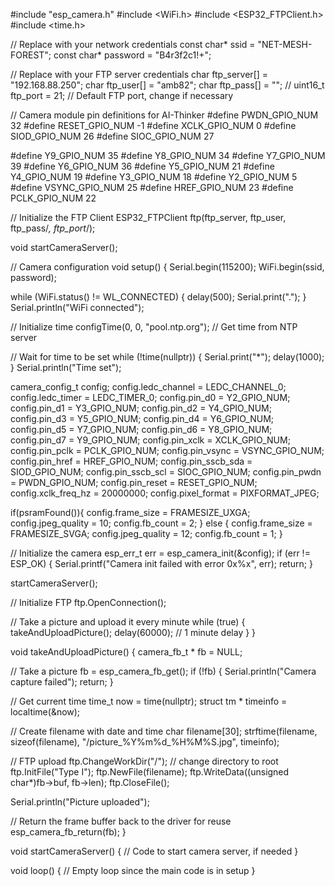 #include "esp_camera.h"
#include <WiFi.h>
#include <ESP32_FTPClient.h>
#include <time.h>

// Replace with your network credentials
const char* ssid = "NET-MESH-FOREST";
const char* password = "B4r3f2c1!+";

// Replace with your FTP server credentials
char ftp_server[] = "192.168.88.250";
char ftp_user[] = "amb82";
char ftp_pass[] = "";
// uint16_t ftp_port = 21; // Default FTP port, change if necessary

// Camera module pin definitions for AI-Thinker
#define PWDN_GPIO_NUM    32
#define RESET_GPIO_NUM   -1
#define XCLK_GPIO_NUM    0
#define SIOD_GPIO_NUM    26
#define SIOC_GPIO_NUM    27

#define Y9_GPIO_NUM      35
#define Y8_GPIO_NUM      34
#define Y7_GPIO_NUM      39
#define Y6_GPIO_NUM      36
#define Y5_GPIO_NUM      21
#define Y4_GPIO_NUM      19
#define Y3_GPIO_NUM      18
#define Y2_GPIO_NUM      5
#define VSYNC_GPIO_NUM   25
#define HREF_GPIO_NUM    23
#define PCLK_GPIO_NUM    22

// Initialize the FTP Client
ESP32_FTPClient ftp(ftp_server, ftp_user, ftp_pass/*, ftp_port*/);

void startCameraServer();

// Camera configuration
void setup() {
  Serial.begin(115200);
  WiFi.begin(ssid, password);

  while (WiFi.status() != WL_CONNECTED) {
    delay(500);
    Serial.print(".");
  }
  Serial.println("WiFi connected");

  // Initialize time
  configTime(0, 0, "pool.ntp.org");  // Get time from NTP server

  // Wait for time to be set
  while (!time(nullptr)) {
    Serial.print("*");
    delay(1000);
  }
  Serial.println("Time set");

  camera_config_t config;
  config.ledc_channel = LEDC_CHANNEL_0;
  config.ledc_timer = LEDC_TIMER_0;
  config.pin_d0 = Y2_GPIO_NUM;
  config.pin_d1 = Y3_GPIO_NUM;
  config.pin_d2 = Y4_GPIO_NUM;
  config.pin_d3 = Y5_GPIO_NUM;
  config.pin_d4 = Y6_GPIO_NUM;
  config.pin_d5 = Y7_GPIO_NUM;
  config.pin_d6 = Y8_GPIO_NUM;
  config.pin_d7 = Y9_GPIO_NUM;
  config.pin_xclk = XCLK_GPIO_NUM;
  config.pin_pclk = PCLK_GPIO_NUM;
  config.pin_vsync = VSYNC_GPIO_NUM;
  config.pin_href = HREF_GPIO_NUM;
  config.pin_sscb_sda = SIOD_GPIO_NUM;
  config.pin_sscb_scl = SIOC_GPIO_NUM;
  config.pin_pwdn = PWDN_GPIO_NUM;
  config.pin_reset = RESET_GPIO_NUM;
  config.xclk_freq_hz = 20000000;
  config.pixel_format = PIXFORMAT_JPEG;

  if(psramFound()){
    config.frame_size = FRAMESIZE_UXGA;
    config.jpeg_quality = 10;
    config.fb_count = 2;
  } else {
    config.frame_size = FRAMESIZE_SVGA;
    config.jpeg_quality = 12;
    config.fb_count = 1;
  }

  // Initialize the camera
  esp_err_t err = esp_camera_init(&config);
  if (err != ESP_OK) {
    Serial.printf("Camera init failed with error 0x%x", err);
    return;
  }

  startCameraServer();

  // Initialize FTP
  ftp.OpenConnection();

  // Take a picture and upload it every minute
  while (true) {
    takeAndUploadPicture();
    delay(60000); // 1 minute delay
  }
}

void takeAndUploadPicture() {
  camera_fb_t * fb = NULL;

  // Take a picture
  fb = esp_camera_fb_get();
  if (!fb) {
    Serial.println("Camera capture failed");
    return;
  }

  // Get current time
  time_t now = time(nullptr);
  struct tm * timeinfo = localtime(&now);

  // Create filename with date and time
  char filename[30];
  strftime(filename, sizeof(filename), "/picture_%Y%m%d_%H%M%S.jpg", timeinfo);

  // FTP upload
  ftp.ChangeWorkDir("/"); // change directory to root
  ftp.InitFile("Type I");
  ftp.NewFile(filename);
  ftp.WriteData((unsigned char*)fb->buf, fb->len);
  ftp.CloseFile();

  Serial.println("Picture uploaded");

  // Return the frame buffer back to the driver for reuse
  esp_camera_fb_return(fb);
}

void startCameraServer() {
  // Code to start camera server, if needed
}

void loop() {
  // Empty loop since the main code is in setup
}

